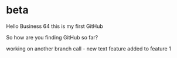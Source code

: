 # beta

Hello Business 64 this is my first GitHub



So how are you finding GitHub so far?



working on another branch call - new text feature added to feature 1